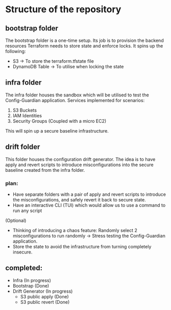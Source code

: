 # Structure of the repository
## bootstrap folder
The bootstrap folder is a one-time setup. Its job is to provision the backend resources Terraform needs to store state and enforce locks.
It spins up the following:
- S3 -> To store the terraform.tfstate file
- DynamoDB Table -> To utilise when locking the state

## infra folder
The infra folder houses the sandbox which will be utilised to test the Config-Guardian application.
Services implemented for scenarios:
1. S3 Buckets
2. IAM Identities
3. Security Groups (Coupled with a micro EC2)

This will spin up a secure baseline infrastructure.

## drift folder
This folder houses the configuration drift generator. The idea is to have apply and revert scripts to introduce misconfigurations into the secure baseline created from the infra folder.
### plan:
- Have separate folders with a pair of apply and revert scripts to introduce the misconfigurations, and safely revert it back to secure state.
- Have an interactive CLI (TUI) which would allow us to use a command to run any script

(Optional)
- Thinking of introducing a chaos feature: Randomly select 2 misconfigurations to run randomly -> Stress testing the Config-Guardian application.
- Store the state to avoid the infrastructure from turning completely insecure.

## completed:
- Infra (In progress)
- Bootstrap (Done)
- Drift Generator (In progress)
    - S3 public apply (Done)
    - S3 public revert (Done)
